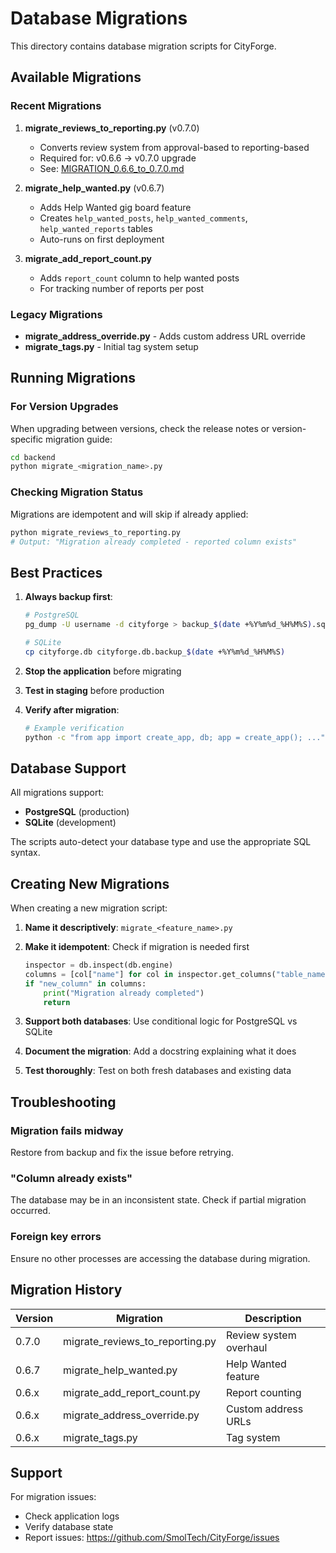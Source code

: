 # Database Migrations

This directory contains database migration scripts for CityForge.

## Available Migrations

### Recent Migrations

1. **migrate_reviews_to_reporting.py** (v0.7.0)
   - Converts review system from approval-based to reporting-based
   - Required for: v0.6.6 → v0.7.0 upgrade
   - See: [MIGRATION_0.6.6_to_0.7.0.md](../MIGRATION_0.6.6_to_0.7.0.md)

2. **migrate_help_wanted.py** (v0.6.7)
   - Adds Help Wanted gig board feature
   - Creates `help_wanted_posts`, `help_wanted_comments`, `help_wanted_reports` tables
   - Auto-runs on first deployment

3. **migrate_add_report_count.py**
   - Adds `report_count` column to help wanted posts
   - For tracking number of reports per post

### Legacy Migrations

- **migrate_address_override.py** - Adds custom address URL override
- **migrate_tags.py** - Initial tag system setup

## Running Migrations

### For Version Upgrades

When upgrading between versions, check the release notes or version-specific migration guide:

```bash
cd backend
python migrate_<migration_name>.py
```

### Checking Migration Status

Migrations are idempotent and will skip if already applied:

```bash
python migrate_reviews_to_reporting.py
# Output: "Migration already completed - reported column exists"
```

## Best Practices

1. **Always backup first**:

   ```bash
   # PostgreSQL
   pg_dump -U username -d cityforge > backup_$(date +%Y%m%d_%H%M%S).sql

   # SQLite
   cp cityforge.db cityforge.db.backup_$(date +%Y%m%d_%H%M%S)
   ```

2. **Stop the application** before migrating

3. **Test in staging** before production

4. **Verify after migration**:
   ```bash
   # Example verification
   python -c "from app import create_app, db; app = create_app(); ..."
   ```

## Database Support

All migrations support:

- **PostgreSQL** (production)
- **SQLite** (development)

The scripts auto-detect your database type and use the appropriate SQL syntax.

## Creating New Migrations

When creating a new migration script:

1. **Name it descriptively**: `migrate_<feature_name>.py`

2. **Make it idempotent**: Check if migration is needed first

   ```python
   inspector = db.inspect(db.engine)
   columns = [col["name"] for col in inspector.get_columns("table_name")]
   if "new_column" in columns:
       print("Migration already completed")
       return
   ```

3. **Support both databases**: Use conditional logic for PostgreSQL vs SQLite

4. **Document the migration**: Add a docstring explaining what it does

5. **Test thoroughly**: Test on both fresh databases and existing data

## Troubleshooting

### Migration fails midway

Restore from backup and fix the issue before retrying.

### "Column already exists"

The database may be in an inconsistent state. Check if partial migration occurred.

### Foreign key errors

Ensure no other processes are accessing the database during migration.

## Migration History

| Version | Migration                       | Description            |
| ------- | ------------------------------- | ---------------------- |
| 0.7.0   | migrate_reviews_to_reporting.py | Review system overhaul |
| 0.6.7   | migrate_help_wanted.py          | Help Wanted feature    |
| 0.6.x   | migrate_add_report_count.py     | Report counting        |
| 0.6.x   | migrate_address_override.py     | Custom address URLs    |
| 0.6.x   | migrate_tags.py                 | Tag system             |

## Support

For migration issues:

- Check application logs
- Verify database state
- Report issues: https://github.com/SmolTech/CityForge/issues

